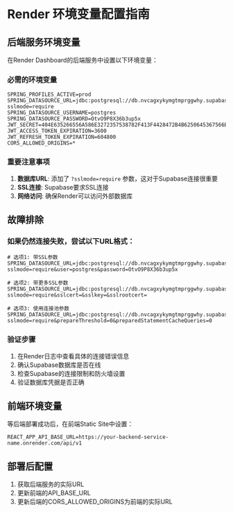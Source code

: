 # Render 环境变量配置指南

## 后端服务环境变量

在Render Dashboard的后端服务中设置以下环境变量：

### 必需的环境变量

```
SPRING_PROFILES_ACTIVE=prod
SPRING_DATASOURCE_URL=jdbc:postgresql://db.nvcagxykymgtmprggwhy.supabase.co:5432/postgres?sslmode=require
SPRING_DATASOURCE_USERNAME=postgres
SPRING_DATASOURCE_PASSWORD=OtvO9P8X36b3up5x
JWT_SECRET=404E635266556A586E3272357538782F413F4428472B4B6250645367566B5970
JWT_ACCESS_TOKEN_EXPIRATION=3600
JWT_REFRESH_TOKEN_EXPIRATION=604800
CORS_ALLOWED_ORIGINS=*
```

### 重要注意事项

1. **数据库URL**: 添加了 `?sslmode=require` 参数，这对于Supabase连接很重要
2. **SSL连接**: Supabase要求SSL连接
3. **网络访问**: 确保Render可以访问外部数据库

## 故障排除

### 如果仍然连接失败，尝试以下URL格式：

```
# 选项1: 带SSL参数
SPRING_DATASOURCE_URL=jdbc:postgresql://db.nvcagxykymgtmprggwhy.supabase.co:5432/postgres?sslmode=require&user=postgres&password=OtvO9P8X36b3up5x

# 选项2: 带更多SSL参数
SPRING_DATASOURCE_URL=jdbc:postgresql://db.nvcagxykymgtmprggwhy.supabase.co:5432/postgres?sslmode=require&sslcert=&sslkey=&sslrootcert=

# 选项3: 使用连接池参数
SPRING_DATASOURCE_URL=jdbc:postgresql://db.nvcagxykymgtmprggwhy.supabase.co:5432/postgres?sslmode=require&prepareThreshold=0&preparedStatementCacheQueries=0
```

### 验证步骤

1. 在Render日志中查看具体的连接错误信息
2. 确认Supabase数据库是否在线
3. 检查Supabase的连接限制和防火墙设置
4. 验证数据库凭据是否正确

## 前端环境变量

等后端部署成功后，在前端Static Site中设置：

```
REACT_APP_API_BASE_URL=https://your-backend-service-name.onrender.com/api/v1
```

## 部署后配置

1. 获取后端服务的实际URL
2. 更新前端的API_BASE_URL
3. 更新后端的CORS_ALLOWED_ORIGINS为前端的实际URL 